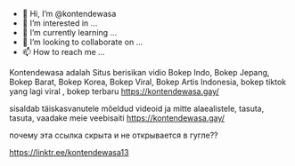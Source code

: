 - 👋 Hi, I’m @kontendewasa
- 👀 I’m interested in ...
- 🌱 I’m currently learning ...
- 💞️ I’m looking to collaborate on ...
- 📫 How to reach me ...

<!---
kontendewasa/kontendewasa is a ✨ special ✨ repository because its `README.md` (this file) appears on your GitHub profile.
You can click the Preview link to take a look at your changes.
--->


Kontendewasa adalah Situs berisikan vidio Bokep Indo, Bokep Jepang, Bokep Barat, Bokep Korea,  Bokep Viral, Bokep Artis Indonesia, bokep tiktok yang lagi viral , bokep terbaru https://kontendewasa.gay/

sisaldab täiskasvanutele mõeldud videoid ja mitte alaealistele, tasuta, tasuta, vaadake meie veebisaiti https://kontendewasa.gay/

почему эта ссылка скрыта и не открывается в гугле??

https://linktr.ee/kontendewasa13
